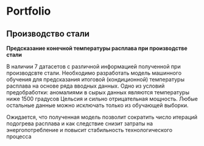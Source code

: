 # Portfolio
## Производство стали

**Предсказание конечной температуры расплава при производстве стали**

В наличии 7 датасетов с различной информацией полученной при производсвте стали. Необходимо разработать модель машинного обучения для предсказания итоговой (кондиционной) температуры расплава на основе ряда вводных данных.
Одно из условий предобработки: аномалиями в сырых данных являются температуры ниже 1500 градусов Цельсия и сильно отрицательная мощность. Любые остальные данные можно исключать только из обучающей выборки.

Ожидается, что полученная модель позволит сократить число итераций подогрева расплава и как следствие снизит затраты на энергопотребление и повысит стабильность технологического процесса
